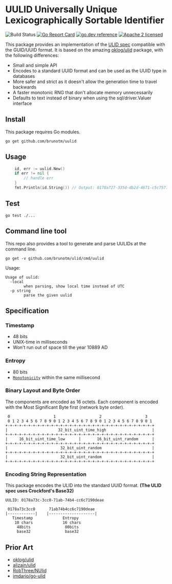 # UULID Universally Unique Lexicographically Sortable Identifier

![Build Status](https://github.com/brunotm/uulid/actions/workflows/test.yml/badge.svg)
[![Go Report Card](https://goreportcard.com/badge/brunotm/uulid?cache=0)](https://goreportcard.com/report/brunotm/uulid)
[![go.dev reference](https://img.shields.io/badge/go.dev-reference-007d9c?logo=go&logoColor=white&style=flat-square)](https://pkg.go.dev/github.com/brunotm/uulid)
[![Apache 2 licensed](https://img.shields.io/badge/license-Apache2-blue.svg)](https://raw.githubusercontent.com/brunotm/uulid/master/LICENSE)

This package provides an implementation of the [ULID spec](https://github.com/ulid/spec) compatible with the GUID/UUID format.
It is based on the amazing [oklog/ulid](https://github.com/oklog/ulid) package, with the following differences:

* Small and simple API
* Encodes to a standard UUID format and can be used as the UUID type in databases
* More safer and strict as it doesn't allow the generation time to travel backwards
* A faster monotonic RNG that don't allocate memory unnecessarily
* Defaults to text instead of binary when using the sql/driver.Valuer interface

## Install

This package requires Go modules.

```shell
go get github.com/brunotm/uulid
```

## Usage

```go
    id, err := uulid.New()
    if err != nil {
        // handle err
    }
    fmt.Println(id.String()) // Output: 0178a727-335d-db2d-4671-c5c757718d7c
```

## Test

```shell
go test ./...
```

## Command line tool

This repo also provides a tool to generate and parse UULIDs at the command line.

```shell
go get -v github.com/brunotm/ulid/cmd/uulid
```

Usage:

```shell
Usage of uulid:
  -local
        when parsing, show local time instead of UTC
  -p string
        parse the given uulid
```

## Specification

### Timestamp

* 48 bits
* UNIX-time in milliseconds
* Won't run out of space till the year 10889 AD

### Entropy

* 80 bits
* [`Monotonicity`](https://godoc.org/github.com/oklog/ulid#Monotonic) within the same millisecond

### Binary Layout and Byte Order

The components are encoded as 16 octets. Each component is encoded with the Most Significant Byte first (network byte order).

```text
 0                   1                   2                   3
 0 1 2 3 4 5 6 7 8 9 0 1 2 3 4 5 6 7 8 9 0 1 2 3 4 5 6 7 8 9 0 1
+-+-+-+-+-+-+-+-+-+-+-+-+-+-+-+-+-+-+-+-+-+-+-+-+-+-+-+-+-+-+-+-+
|                      32_bit_uint_time_high                    |
+-+-+-+-+-+-+-+-+-+-+-+-+-+-+-+-+-+-+-+-+-+-+-+-+-+-+-+-+-+-+-+-+
|     16_bit_uint_time_low      |       16_bit_uint_random      |
+-+-+-+-+-+-+-+-+-+-+-+-+-+-+-+-+-+-+-+-+-+-+-+-+-+-+-+-+-+-+-+-+
|                       32_bit_uint_random                      |
+-+-+-+-+-+-+-+-+-+-+-+-+-+-+-+-+-+-+-+-+-+-+-+-+-+-+-+-+-+-+-+-+
|                       32_bit_uint_random                      |
+-+-+-+-+-+-+-+-+-+-+-+-+-+-+-+-+-+-+-+-+-+-+-+-+-+-+-+-+-+-+-+-+
```

### Encoding String Representation

This package encodes the ULID into the standard UUID format. **(The ULID spec uses Crockford's Base32)**

```text
UULID: 0178a73c-3cc0-71ab-74b4-cc6c7190deae

 0178a73c3cc0      71ab74b4cc6c7190deae
|------------|    |--------------------|
   Timestamp             Entropy
    10 chars             16 chars
     48bits               80bits
     base32               base32
```

## Prior Art

* [oklog/ulid](https://github.com/oklog/ulid)
* [alizain/ulid](https://github.com/alizain/ulid)
* [RobThree/NUlid](https://github.com/RobThree/NUlid)
* [imdario/go-ulid](https://github.com/imdario/go-ulid)
